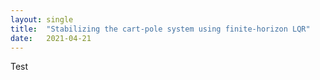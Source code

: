 ```yaml
---
layout: single
title:  "Stabilizing the cart-pole system using finite-horizon LQR"
date:   2021-04-21
---
```


<p>Test</p>
